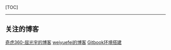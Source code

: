 [TOC]

---
## 关注的博客
[奇虎360-屈光宇的博客](https://imququ.com/)
[weiyuefei的博客](http://blog.csdn.net/weiyuefei/article/category/6046878)
[Gitbook环境搭建](https://www.cnblogs.com/elesos/p/7157429.html)